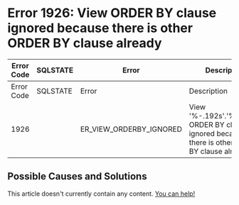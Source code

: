 
# Error 1926: View ORDER BY clause ignored because there is other ORDER BY clause already


| Error Code | SQLSTATE | Error | Description |
| --- | --- | --- | --- |
| Error Code | SQLSTATE | Error | Description |
| 1926 |  | ER_VIEW_ORDERBY_IGNORED | View '%-.192s'.'%-.192s' ORDER BY clause ignored because there is other ORDER BY clause already. |




## Possible Causes and Solutions


This article doesn't currently contain any content. [You can help!](/kb/en/writing-and-editing-knowledge-base-articles/)

